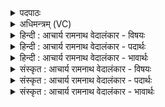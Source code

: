 <details><summary>पदपाठः</summary>

क꣡या꣢꣯। त्वम्। नः꣣। ऊत्या꣢। अ꣡भि꣢। प्र। म꣣न्दसे। वृषन्। क꣡या꣢꣯। स्तो꣣तृ꣡भ्यः꣢। आ। भ꣣र। १५८६।
</details>

<details><summary>अधिमन्त्रम् (VC)</summary>

- इन्द्रः
- सुकक्ष आङ्गिरसः
- गायत्री
- षड्जः
</details>

<details><summary>हिन्दी : आचार्य रामनाथ वेदालंकार - विषयः</summary>

आगे पुनः जगदीश्वर,राजा वा आचार्य से प्रार्थना करते हैं।
</details>

<details><summary>हिन्दी : आचार्य रामनाथ वेदालंकार - पदार्थः</summary>

पदार्थान्वयभाषाः -  हे (वृषन्) मनोरथों को पूर्ण करनेवाले,मार्ग के विघ्नों को हटानेवाले जगदीश्वर,राजन् वा आचार्य ! (त्वम्) आप ही (कया) सुखदायिनी (ऊत्या) रक्षा द्वारा (नः अभि) हमारे अभिमुख होकर (प्र मन्दसे) हमें भली-भाँति आनन्दित करते हो। (कया) उसी सुखदायिनी रक्षा द्वारा,आप (स्तोतृभ्यः) आपके गुण-कर्म-स्वभाव का कीर्तन करनेवाले स्तोताओं को (आभर) आनन्द प्रदान करो ॥१॥
</details>

<details><summary>हिन्दी : आचार्य रामनाथ वेदालंकार - भावार्थः</summary>

भावार्थभाषाः -  जगदीश्वर,राजा और आचार्य अविद्या,दुःख,दुर्गुण,दुर्व्यसन,शत्रु आदियों से यदि हमारी रक्षा करें तो वैयक्तिक और सामाजिक महान् उन्नति हो सकती है ॥१॥
</details>

<details><summary>संस्कृत : आचार्य रामनाथ वेदालंकार - विषयः</summary>

अथ पुनर्जगदीश्वरं नृपतिमाचार्यं च प्रार्थयते।
</details>

<details><summary>संस्कृत : आचार्य रामनाथ वेदालंकार - पदार्थः</summary>

पदार्थान्वयभाषाः -  हे (वृषन्) कामवर्षक विघ्नविदारक जगदीश्वर,राजन् आचार्य वा ! (त्वम्) त्वमेव (कया) सुखजनिकया।[कम् इति सुखनाम। निघं० ३।६।] (ऊत्या) रक्षया (नः अभि) अस्मान् अभिमुखीभूय (प्र मन्दसे) प्रकृष्टतया आनन्दयसि।[मदि स्तुतिमोदमदस्वप्नकान्तिगतिषु,भ्वादिः।] (कया) तयैव सुखजनयित्र्या रक्षया,त्वम् (स्तोतृभ्यः) त्वद्गुणकर्मस्वभावकीर्तकेभ्यः (आ भर) मोदम् आहर ॥१॥२
</details>

<details><summary>संस्कृत : आचार्य रामनाथ वेदालंकार - भावार्थः</summary>

भावार्थभाषाः -  जगदीश्वरो नृपतिराचार्यश्चाऽविद्यादुःखदुर्गुणदुर्व्यसनसपत्नादिभ्यो यद्यस्मान् सम्यग् रक्षेयुस्तदा वैयक्तिकी समाजिकी च महत्युन्नतिर्भवितुमर्हति ॥१॥
</details>